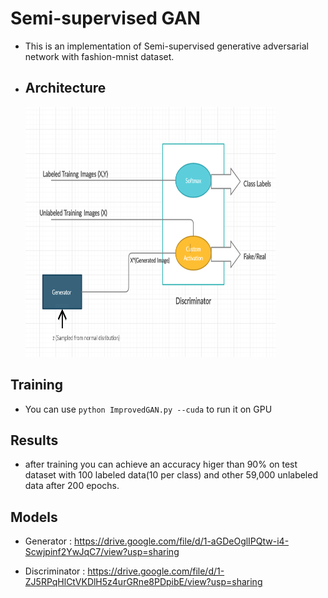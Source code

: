 # Semi-supervised GAN

- This is an implementation of Semi-supervised generative adversarial network with fashion-mnist dataset.
- ## Architecture
  <img src="https://github.com/ahmedkotb98/Semi-Supervised-Gan/blob/main/images/architecture.png" width="400" height="400" />

## Training
 
- You can use `python ImprovedGAN.py --cuda` to run it on GPU

## Results

- after training you can achieve an accuracy higer than 90% on test dataset with 100 labeled data(10 per class) and other 59,000 unlabeled data after 200 epochs.

## Models

- Generator : https://drive.google.com/file/d/1-aGDeOglIPQtw-i4-Scwjpinf2YwJqC7/view?usp=sharing

- Discriminator : https://drive.google.com/file/d/1-ZJ5RPqHlCtVKDlH5z4urGRne8PDpibE/view?usp=sharing
